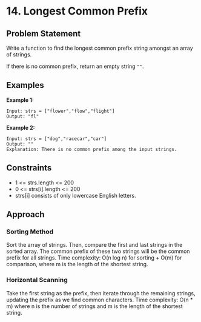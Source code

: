 # 14. Longest Common Prefix

## Problem Statement
Write a function to find the longest common prefix string amongst an array of strings.

If there is no common prefix, return an empty string `""`.

## Examples

**Example 1:**
```
Input: strs = ["flower","flow","flight"]
Output: "fl"
```

**Example 2:**
```
Input: strs = ["dog","racecar","car"]
Output: ""
Explanation: There is no common prefix among the input strings.
```

## Constraints
- 1 <= strs.length <= 200
- 0 <= strs[i].length <= 200
- strs[i] consists of only lowercase English letters.

## Approach

### Sorting Method
Sort the array of strings. Then, compare the first and last strings in the sorted array. The common prefix of these two strings will be the common prefix for all strings. Time complexity: O(n log n) for sorting + O(m) for comparison, where m is the length of the shortest string.

### Horizontal Scanning
Take the first string as the prefix, then iterate through the remaining strings, updating the prefix as we find common characters. Time complexity: O(n * m) where n is the number of strings and m is the length of the shortest string.